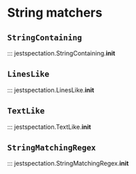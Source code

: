 # String matchers

## `StringContaining`

::: jestspectation.StringContaining.__init__

## `LinesLike`

::: jestspectation.LinesLike.__init__

## `TextLike`

::: jestspectation.TextLike.__init__

## `StringMatchingRegex`

::: jestspectation.StringMatchingRegex.__init__
